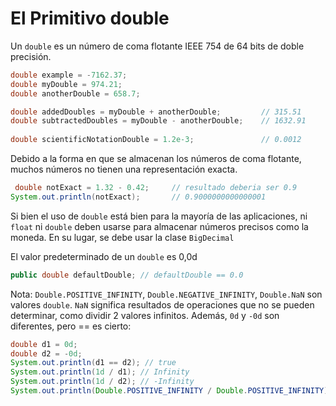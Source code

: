# El Primitivo double
Un `double` es un número de coma flotante IEEE 754 de 64 bits de doble precisión.
```java
double example = -7162.37;
double myDouble = 974.21;
double anotherDouble = 658.7;

double addedDoubles = myDouble + anotherDouble;         // 315.51 
double subtractedDoubles = myDouble - anotherDouble;    // 1632.91
        
double scientificNotationDouble = 1.2e-3;               // 0.0012
```
Debido a la forma en que se almacenan los números de coma flotante, muchos números no tienen una representación exacta.
```java
 double notExact = 1.32 - 0.42;     // resultado deberia ser 0.9
System.out.println(notExact);       // 0.9000000000000001
```
Si bien el uso de `double` está bien para la mayoría de las aplicaciones,
ni `float` ni `double` deben usarse para almacenar números precisos como la moneda.
En su lugar, se debe usar la clase `BigDecimal`

El valor predeterminado de un `double` es 0,0d
```java
public double defaultDouble; // defaultDouble == 0.0
```
Nota: `Double.POSITIVE_INFINITY`, `Double.NEGATIVE_INFINITY`, `Double.NaN` son valores `double`.
`NaN` significa resultados de operaciones que no se pueden determinar, como dividir 2 valores infinitos.
Además, `0d` y `-0d` son diferentes, pero == es cierto:
```java
double d1 = 0d;
double d2 = -0d;
System.out.println(d1 == d2); // true
System.out.println(1d / d1); // Infinity
System.out.println(1d / d2); // -Infinity 
System.out.println(Double.POSITIVE_INFINITY / Double.POSITIVE_INFINITY); // NaN
```